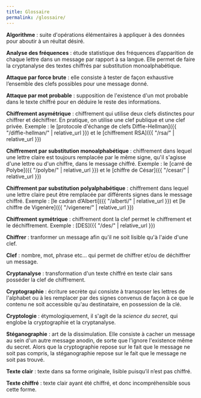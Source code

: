 ```yaml
---
title: Glossaire
permalink: /glossaire/
---
```


**Algorithme** : suite d'opérations élémentaires à appliquer à des données pour aboutir à un réultat désiré.

**Analyse des fréquences** : étude statistique des fréquences d’apparition de chaque lettre dans un message par rapport à sa langue. 
Elle permet de faire la cryptanalyse des textes chiffrés par substitution monoalphabétique.

**Attaque par force brute** : elle consiste à tester de façon exhaustive l’ensemble des clefs possibles pour une message donné.

**Attaque par mot probable** : supposition de l'existence d'un mot probable dans le texte chiffré pour en déduire le reste des informations. 

**Chiffrement asymétrique** : chiffrement qui utilise deux clefs distinctes pour chiffrer et déchiffrer. En pratique, on utilise une clef publique et une clef privée. Exemple : le [protocole d'échange de clefs Diffie-Hellman]({{ "/diffie-hellman/" | relative_url }}) et le [chiffrement RSA]({{ "/rsa/" | relative_url }})

**Chiffrement par substitution monoalphabétique** : chiffrement dans lequel une lettre claire est toujours remplacée par le même signe, qu'il s'agisse d'une lettre ou d'un chiffre, dans le message chiffré. Exemple : le [carré de Polybe]({{ "/polybe/" | relative_url }}) et le [chiffre de César]({{ "/cesar/" | relative_url }})

**Chiffrement par substitution polyalphabétique** : chiffrement dans lequel une lettre claire peut être remplacée par différents signes dans le message chiffré. 
Exemple : [le cadran d’Alberti]({{ "/alberti/" | relative_url }}) et [le chiffre de Vigenère]({{ "/vigenere/" | relative_url }})

**Chiffrement symétrique** : chiffrement dont la clef permet le chiffrement et le déchiffrement. Exemple : [DES]({{ "/des/" | relative_url }})

**Chiffrer** : tranformer un message afin qu'il ne soit lisible qu'à l'aide d'une clef.

**Clef** : nombre, mot, phrase etc... qui permet de chiffrer et/ou de déchiffrer un message.

**Cryptanalyse** : transformation d'un texte chiffré en texte clair sans posséder la clef de chiffrement.

**Cryptographie** : écriture secrète qui consiste à transposer les lettres de l'alphabet ou à les remplacer par des signes convenus de façon à ce que le contenu ne soit accessible qu'au destinataire, en possession de la clé.

**Cryptologie** : étymologiquement, il s'agit de la *science du secret*, qui englobe la cryptographie et la cryptanalyse.

**Stéganographie** : art de la dissimulation. Elle consiste à cacher un message au sein d'un autre
message anodin, de sorte que l'ignore l'existence même du secret. Alors que la cryptographie repose sur le fait que le message ne soit pas compris, la stéganographie repose sur le fait que le message ne soit pas trouvé.

**Texte clair** : texte dans sa forme originale, lisible puisqu’il n’est pas chiffré.

**Texte chiffré** : texte clair ayant été chiffré, et donc incompréhensible sous cette forme.
